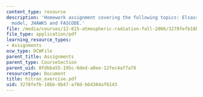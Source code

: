 ```yaml
---
content_type: resource
description: 'Homework assignment covering the following topics: Elsasser''s band
  model, JHAWKS and FASCODE.'
file: /media/courses/12-815-atmospheric-radiation-fall-2006/3278fefb18bb9b47a78db64304af6143_hitran_exercise.pdf
file_type: application/pdf
learning_resource_types:
- Assignments
ocw_type: OCWFile
parent_title: Assignments
parent_type: CourseSection
parent_uid: 0fdbba55-195c-6ded-a0ee-12fec4af7a78
resourcetype: Document
title: hitran_exercise.pdf
uid: 3278fefb-18bb-9b47-a78d-b64304af6143
---
```

